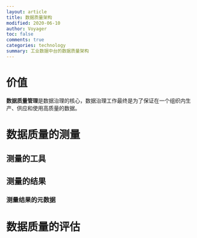```yaml
---
layout: article
title: 数据质量架构
modified: 2020-06-10
author: Voyager
toc: false
comments: true
categories: technology
summary: 工业数据中台的数据质量架构
---
```


# 价值

**数据质量管理**是数据治理的核心，数据治理工作最终是为了保证在一个组织内生产、供应和使用高质量的数据。



# 数据质量的测量



## 测量的工具

## 测量的结果

### 测量结果的元数据



# 数据质量的评估

